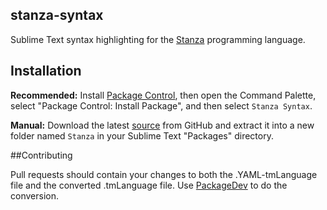 ## stanza-syntax
Sublime Text syntax highlighting for the [Stanza](http://lbstanza.org) programming language.

## Installation

**Recommended:** Install [Package Control](https://sublime.wbond.net/installation), then open the Command Palette, select "Package Control: Install Package", and then select `Stanza Syntax`.

**Manual:** Download the latest [source](https://github.com/dwnusbaum/stanza-syntax/archive/master.zip) from GitHub and extract it into a new folder named `Stanza` in your Sublime Text "Packages" directory.

##Contributing

Pull requests should contain your changes to both the .YAML-tmLanguage file and the converted .tmLanguage file.
Use [PackageDev](https://github.com/SublimeText/PackageDev) to do the conversion.
